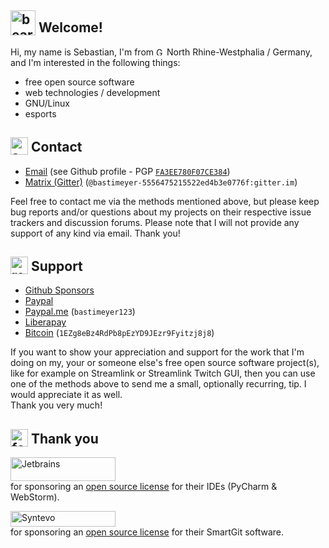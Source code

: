 <section>
  <h1><img width="40" height="40" valign="text-bottom" alt="bear" src="https://github.githubassets.com/images/icons/emoji/unicode/1f43b.png"> Welcome!</h1>
  <p>Hi, my name is Sebastian, I'm from <img width="13" height="13" alt="Germany" src="https://github.githubassets.com/images/icons/emoji/unicode/1f1e9-1f1ea.png"> North Rhine-Westphalia / Germany, and I'm interested in the following things:</p>
  <ul>
    <li>free open source software</li>
    <li>web technologies / development</li>
    <li>GNU/Linux</li>
    <li>esports</li>
  </ul>
</section>
<section>
  <h2><img width="28" height="28" valign="text-bottom" alt="speech balloon" src="https://github.githubassets.com/images/icons/emoji/unicode/1f4ac.png"> Contact</h2>
  <ul>
    <li><a href="https://github.com/bastimeyer">Email</a> (see Github profile - PGP <a href="https://raw.githubusercontent.com/bastimeyer/bastimeyer/master/F851E2DF79709D0C7069991DFA3EE780F07CE384.asc"><code>FA3EE780F07CE384</code></a>)</li>
    <li><a href="https://matrix.to/#/@bastimeyer-5556475215522ed4b3e0776f:gitter.im">Matrix (Gitter)</a> (<code>@bastimeyer-5556475215522ed4b3e0776f:gitter.im</code>)
  </ul>
  <p>Feel free to contact me via the methods mentioned above, but please keep bug reports and/or questions about my projects on their respective issue trackers and discussion forums. Please note that I will not provide any support of any kind via email. Thank you!</p>
  <h2><img width="28" height="28" valign="text-bottom" alt="red heart" src="https://github.githubassets.com/images/icons/emoji/unicode/2764.png"> Support</h2>
  <ul>
    <li><a href="https://github.com/users/bastimeyer/sponsorship">Github Sponsors</a></li>
    <li><a href="https://www.paypal.com/donate/?hosted_button_id=YUCGRLVALHS8C&item_name=Github">Paypal</a></li>
    <li><a href="https://paypal.me/bastimeyer123">Paypal.me</a> (<code>bastimeyer123</code>)</li>
    <li><a href="https://liberapay.com/bastimeyer">Liberapay</a></li>
    <li><a href="https://www.blockchain.com/btc/address/1EZg8eBz4RdPb8pEzYD9JEzr9Fyitzj8j8">Bitcoin</a> (<code>1EZg8eBz4RdPb8pEzYD9JEzr9Fyitzj8j8</code>)</li>
  </ul>
  <p>
    If you want to show your appreciation and support for the work that I'm doing on my, your or someone else's free open source software project(s), like for example on Streamlink or Streamlink Twitch GUI, then you can use one of the methods above to send me a small, optionally recurring, tip. I would appreciate it as well.<br>
    Thank you very much!
  </p>
</section>
<section>
  <h2><img width="28" height="28" valign="text-bottom" alt="folded hands" src="https://github.githubassets.com/images/icons/emoji/unicode/1f64f.png"> Thank you</h2>
  <p><a href="https://www.jetbrains.com/"><img src="https://resources.jetbrains.com/storage/products/company/brand/logos/jetbrains.svg" alt="Jetbrains" style="width:12em;height:2.685em"></a><br>for sponsoring an <a href="https://www.jetbrains.com/opensource/">open source license</a> for their IDEs (PyCharm &amp; WebStorm).</p>
  <p><a href="https://www.syntevo.com/"><img src="https://www.syntevo.com/assets/images/logos/syntevo-0b0da4ee.svg" alt="Syntevo" style="width:12em;height:1.802em"></a><br>for sponsoring an <a href="https://www.syntevo.com/smartgit/">open source license</a> for their SmartGit software.</p>
</section>

